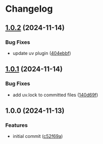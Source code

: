 # Changelog

## [1.0.2](https://github.com/cihelper/semanticrelease-preset-uv/compare/v1.0.1...v1.0.2) (2024-11-14)

### Bug Fixes

* update uv plugin ([404ebbf](https://github.com/cihelper/semanticrelease-preset-uv/commit/404ebbf098b7887d2a475bd0fa0efe2a5d578e73))

## [1.0.1](https://github.com/cihelper/semanticrelease-preset-uv/compare/v1.0.0...v1.0.1) (2024-11-14)

### Bug Fixes

* add uv.lock to committed files ([140d69f](https://github.com/cihelper/semanticrelease-preset-uv/commit/140d69f13c8ba865e4ff40d95abee228143baa21))

## 1.0.0 (2024-11-13)

### Features

* initial commit ([c52f69a](https://github.com/cihelper/semanticrelease-preset-uv/commit/c52f69acb7a4f5986efecd5c4c9bdccffc693956))

